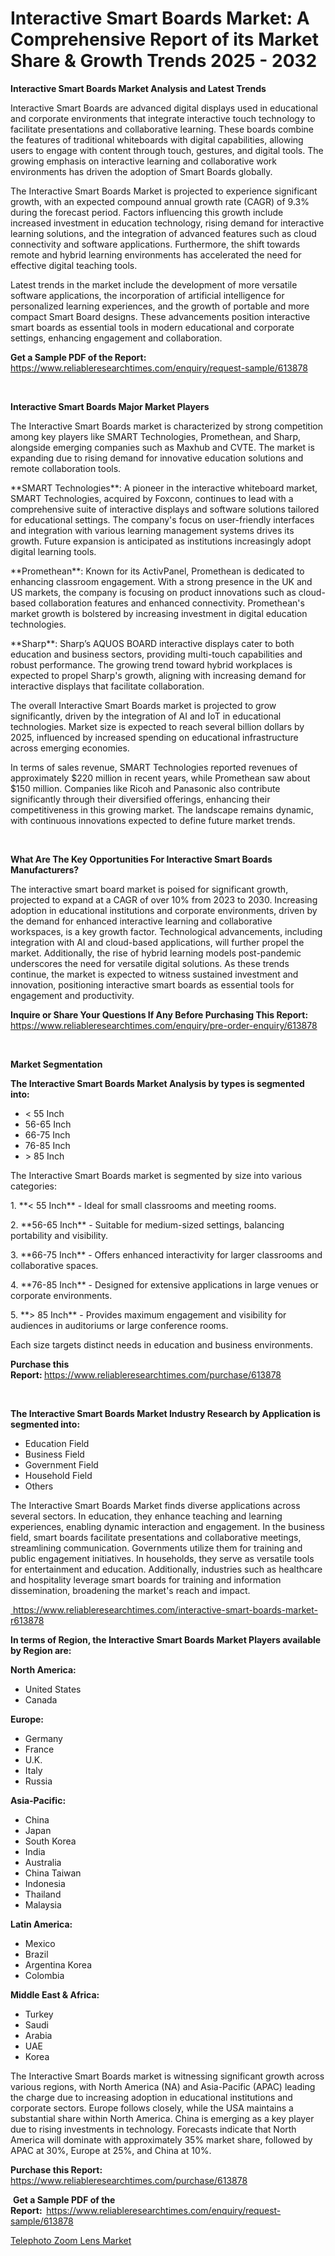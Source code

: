 <p><h1>Interactive Smart Boards Market: A Comprehensive Report of its Market Share & Growth Trends 2025 - 2032</h1></p><p><strong>Interactive Smart Boards Market Analysis and Latest Trends</strong></p>
<p><p>Interactive Smart Boards are advanced digital displays used in educational and corporate environments that integrate interactive touch technology to facilitate presentations and collaborative learning. These boards combine the features of traditional whiteboards with digital capabilities, allowing users to engage with content through touch, gestures, and digital tools. The growing emphasis on interactive learning and collaborative work environments has driven the adoption of Smart Boards globally.</p><p>The Interactive Smart Boards Market is projected to experience significant growth, with an expected compound annual growth rate (CAGR) of 9.3% during the forecast period. Factors influencing this growth include increased investment in education technology, rising demand for interactive learning solutions, and the integration of advanced features such as cloud connectivity and software applications. Furthermore, the shift towards remote and hybrid learning environments has accelerated the need for effective digital teaching tools. </p><p>Latest trends in the market include the development of more versatile software applications, the incorporation of artificial intelligence for personalized learning experiences, and the growth of portable and more compact Smart Board designs. These advancements position interactive smart boards as essential tools in modern educational and corporate settings, enhancing engagement and collaboration.</p></p>
<p><strong>Get a Sample PDF of the Report:&nbsp;</strong> <a href="https://www.reliableresearchtimes.com/enquiry/request-sample/613878?utm_campaign=2040&utm_medium=2&utm_source=Github&utm_content=ia&utm_term=10022025&utm_id=interactive-smart-boards">https://www.reliableresearchtimes.com/enquiry/request-sample/613878</a></p>
<p>&nbsp;</p>
<p><strong>Interactive Smart Boards Major Market Players</strong></p>
<p><p>The Interactive Smart Boards market is characterized by strong competition among key players like SMART Technologies, Promethean, and Sharp, alongside emerging companies such as Maxhub and CVTE. The market is expanding due to rising demand for innovative education solutions and remote collaboration tools.</p><p>**SMART Technologies**: A pioneer in the interactive whiteboard market, SMART Technologies, acquired by Foxconn, continues to lead with a comprehensive suite of interactive displays and software solutions tailored for educational settings. The company's focus on user-friendly interfaces and integration with various learning management systems drives its growth. Future expansion is anticipated as institutions increasingly adopt digital learning tools.</p><p>**Promethean**: Known for its ActivPanel, Promethean is dedicated to enhancing classroom engagement. With a strong presence in the UK and US markets, the company is focusing on product innovations such as cloud-based collaboration features and enhanced connectivity. Promethean's market growth is bolstered by increasing investment in digital education technologies.</p><p>**Sharp**: Sharp’s AQUOS BOARD interactive displays cater to both education and business sectors, providing multi-touch capabilities and robust performance. The growing trend toward hybrid workplaces is expected to propel Sharp's growth, aligning with increasing demand for interactive displays that facilitate collaboration.</p><p>The overall Interactive Smart Boards market is projected to grow significantly, driven by the integration of AI and IoT in educational technologies. Market size is expected to reach several billion dollars by 2025, influenced by increased spending on educational infrastructure across emerging economies.</p><p>In terms of sales revenue, SMART Technologies reported revenues of approximately $220 million in recent years, while Promethean saw about $150 million. Companies like Ricoh and Panasonic also contribute significantly through their diversified offerings, enhancing their competitiveness in this growing market. The landscape remains dynamic, with continuous innovations expected to define future market trends.</p></p>
<p>&nbsp;</p>
<p><strong>What Are The Key Opportunities For Interactive Smart Boards Manufacturers?</strong></p>
<p><p>The interactive smart board market is poised for significant growth, projected to expand at a CAGR of over 10% from 2023 to 2030. Increasing adoption in educational institutions and corporate environments, driven by the demand for enhanced interactive learning and collaborative workspaces, is a key growth factor. Technological advancements, including integration with AI and cloud-based applications, will further propel the market. Additionally, the rise of hybrid learning models post-pandemic underscores the need for versatile digital solutions. As these trends continue, the market is expected to witness sustained investment and innovation, positioning interactive smart boards as essential tools for engagement and productivity.</p></p>
<p><strong>Inquire or Share Your Questions If Any Before Purchasing This Report:</strong> <a href="https://www.reliableresearchtimes.com/enquiry/pre-order-enquiry/613878?utm_campaign=2040&utm_medium=2&utm_source=Github&utm_content=ia&utm_term=10022025&utm_id=interactive-smart-boards">https://www.reliableresearchtimes.com/enquiry/pre-order-enquiry/613878</a></p>
<p>&nbsp;</p>
<p><strong>Market Segmentation</strong></p>
<p><strong>The Interactive Smart Boards Market Analysis by types is segmented into:</strong></p>
<p><ul><li>< 55 Inch</li><li>56-65 Inch</li><li>66-75 Inch</li><li>76-85 Inch</li><li>> 85 Inch</li></ul></p>
<p><p>The Interactive Smart Boards market is segmented by size into various categories: </p><p>1. **< 55 Inch** - Ideal for small classrooms and meeting rooms.</p><p>2. **56-65 Inch** - Suitable for medium-sized settings, balancing portability and visibility. </p><p>3. **66-75 Inch** - Offers enhanced interactivity for larger classrooms and collaborative spaces.</p><p>4. **76-85 Inch** - Designed for extensive applications in large venues or corporate environments.</p><p>5. **> 85 Inch** - Provides maximum engagement and visibility for audiences in auditoriums or large conference rooms. </p><p>Each size targets distinct needs in education and business environments.</p></p>
<p><strong>Purchase this Report:&nbsp;</strong><a href="https://www.reliableresearchtimes.com/purchase/613878?utm_campaign=2040&utm_medium=2&utm_source=Github&utm_content=ia&utm_term=10022025&utm_id=interactive-smart-boards">https://www.reliableresearchtimes.com/purchase/613878</a></p>
<p>&nbsp;</p>
<p><strong>The Interactive Smart Boards Market Industry Research by Application is segmented into:</strong></p>
<p><ul><li>Education Field</li><li>Business Field</li><li>Government Field</li><li>Household Field</li><li>Others</li></ul></p>
<p><p>The Interactive Smart Boards Market finds diverse applications across several sectors. In education, they enhance teaching and learning experiences, enabling dynamic interaction and engagement. In the business field, smart boards facilitate presentations and collaborative meetings, streamlining communication. Governments utilize them for training and public engagement initiatives. In households, they serve as versatile tools for entertainment and education. Additionally, industries such as healthcare and hospitality leverage smart boards for training and information dissemination, broadening the market's reach and impact.</p></p>
<p><a href="https://www.reliableresearchtimes.com/interactive-smart-boards-market-r613878?utm_campaign=2040&utm_medium=2&utm_source=Github&utm_content=ia&utm_term=10022025&utm_id=interactive-smart-boards">&nbsp;https://www.reliableresearchtimes.com/interactive-smart-boards-market-r613878</a></p>
<p><strong>In terms of Region, the Interactive Smart Boards Market Players available by Region are:</strong></p>
<p>
    <p> <strong> North America: </strong>
        <ul>
            <li>United States</li>
            <li>Canada</li>
        </ul>
        </p> 
    <p> <strong> Europe: </strong>
        <ul>
            <li>Germany</li>
            <li>France</li>
            <li>U.K.</li>
            <li>Italy</li>
            <li>Russia</li>
        </ul>
        </p> 
    <p> <strong> Asia-Pacific: </strong>
        <ul>
            <li>China</li>
            <li>Japan</li>
            <li>South Korea</li>
            <li>India</li>
            <li>Australia</li>
            <li>China Taiwan</li>
            <li>Indonesia</li>
            <li>Thailand</li>
            <li>Malaysia</li>
        </ul>
        </p> 
    <p> <strong> Latin America: </strong>
        <ul>
            <li>Mexico</li>
            <li>Brazil</li>
            <li>Argentina Korea</li>
            <li>Colombia</li>
        </ul>
        </p> 
    <p> <strong> Middle East & Africa: </strong>
        <ul>
            <li>Turkey</li>
            <li>Saudi</li>
            <li>Arabia</li>
            <li>UAE</li>
            <li>Korea</li>
        </ul>
    </p>
    </p>
<p><p>The Interactive Smart Boards market is witnessing significant growth across various regions, with North America (NA) and Asia-Pacific (APAC) leading the charge due to increasing adoption in educational institutions and corporate sectors. Europe follows closely, while the USA maintains a substantial share within North America. China is emerging as a key player due to rising investments in technology. Forecasts indicate that North America will dominate with approximately 35% market share, followed by APAC at 30%, Europe at 25%, and China at 10%.</p></p>
<p><strong>Purchase this Report: </strong><a href="https://www.reliableresearchtimes.com/purchase/613878?utm_campaign=2040&utm_medium=2&utm_source=Github&utm_content=ia&utm_term=10022025&utm_id=interactive-smart-boards">https://www.reliableresearchtimes.com/purchase/613878</a></p>
<p>&nbsp;<strong>Get a Sample PDF of the Report:&nbsp;&nbsp;</strong><a href="https://www.reliableresearchtimes.com/enquiry/request-sample/613878?utm_campaign=2040&utm_medium=2&utm_source=Github&utm_content=ia&utm_term=10022025&utm_id=interactive-smart-boards">https://www.reliableresearchtimes.com/enquiry/request-sample/613878</a></p>
<p><strong></strong></p>
<p><p><a href="https://github.com/MonroeBullock54/Market-Research-Report-List-1/blob/main/telephoto-zoom-lens-market.md?utm_campaign=2040&utm_medium=2&utm_source=Github&utm_content=ia&utm_term=10022025&utm_id=interactive-smart-boards">Telephoto Zoom Lens Market</a></p></p>